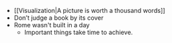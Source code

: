 - [[Visualization|A picture is worth a thousand words]]
- Don’t judge a book by its cover
- Rome wasn't built in a day
	- Important things take time to achieve.